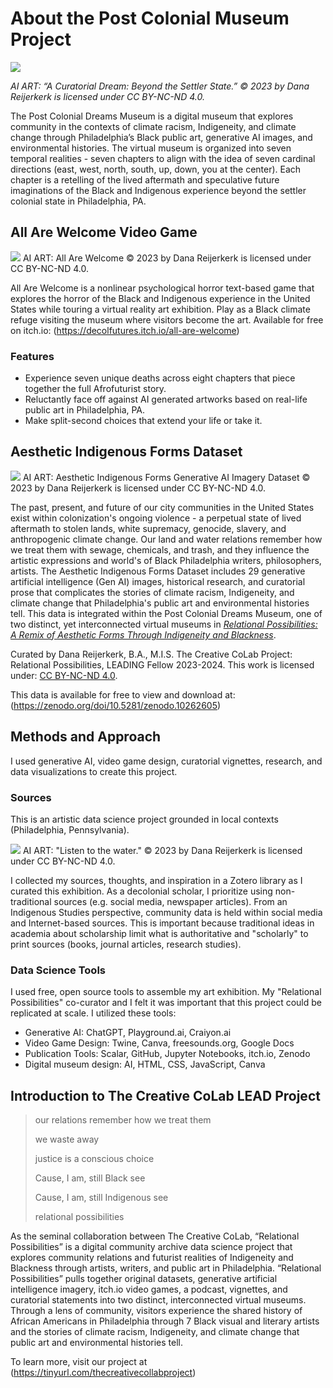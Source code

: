 # About the Post Colonial Museum Project
<img src="images/AboutPCDM.png">

_AI ART: “A Curatorial Dream: Beyond the Settler State.” © 2023 by Dana Reijerkerk is licensed under CC BY-NC-ND 4.0._ 


The Post Colonial Dreams Museum is a digital museum that explores community in the contexts of climate racism, Indigeneity, and climate change through Philadelphia’s Black public art, generative AI images, and environmental histories. The virtual museum is organized into seven temporal realities - seven chapters to align with the idea of seven cardinal directions (east, west, north, south, up, down, you at the center). Each chapter is a retelling of the lived aftermath and speculative future imaginations of the Black and Indigenous experience beyond the settler colonial state in Philadelphia, PA. 


## All Are Welcome Video Game
<img src="images/AllAreWelcomeTwineGameCover.png">
AI ART: All Are Welcome © 2023 by Dana Reijerkerk is licensed under CC BY-NC-ND 4.0.

All Are Welcome is a nonlinear psychological horror text-based game that explores the horror of the Black and Indigenous experience in the United States while touring a virtual reality art exhibition. Play as a Black climate refuge visiting the museum where visitors become the art. Available for free on itch.io: (https://decolfutures.itch.io/all-are-welcome) 

### Features
- Experience seven unique deaths across eight chapters that piece together the full Afrofuturist story.
- Reluctantly face off against AI generated artworks based on real-life public art in Philadelphia, PA.
- Make split-second choices that extend your life or take it.

## Aesthetic Indigenous Forms Dataset
<img src="images/AIFDataSetCover_Version2.png">
AI ART: Aesthetic Indigenous Forms Generative AI Imagery Dataset © 2023 by Dana Reijerkerk is licensed under CC BY-NC-ND 4.0. 


The past, present, and future of our city communities in the United States exist within colonization's ongoing violence - a perpetual state of lived aftermath to stolen lands, white supremacy, genocide, slavery, and anthropogenic climate change. Our land and water relations remember how we treat them with sewage, chemicals, and trash, and they influence the artistic expressions and world's of Black Philadelphia writers, philosophers, artists. The Aesthetic Indigenous Forms Dataset includes 29 generative artificial intelligence (Gen AI) images, historical research, and curatorial prose that complicates the stories of climate racism, Indigeneity, and climate change that Philadelphia's public art and environmental histories tell. This data is integrated within the Post Colonial Dreams Museum, one of two distinct, yet interconnected virtual museums in [_Relational Possibilities: A Remix of Aesthetic Forms Through Indigeneity and Blackness_](https://tinyurl.com/thecreativecollabproject).

Curated by Dana Reijerkerk, B.A., M.I.S.
The Creative CoLab Project: Relational Possibilities, LEADING Fellow 2023-2024. 
This work is licensed under: [CC BY-NC-ND 4.0](https://creativecommons.org/licenses/by-nc-nd/4.0/). 

This data is available for free to view and download at: (https://zenodo.org/doi/10.5281/zenodo.10262605) 


## Methods and Approach
I used generative AI, video game design, curatorial vignettes, research, and data visualizations to create this project. 

### Sources 
This is an artistic data science project grounded in local contexts (Philadelphia, Pennsylvania).

<img src="images/Zotero Cover Art.png">
AI ART: "Listen to the water." © 2023 by Dana Reijerkerk is licensed under CC BY-NC-ND 4.0.


I collected my sources, thoughts, and inspiration in a Zotero library as I curated this exhibition. As a decolonial scholar, I prioritize using non-traditional sources (e.g. social media, newspaper articles). From an Indigenous Studies perspective, community data is held within social media and Internet-based sources. This is important because traditional ideas in academia about scholarship limit what is authoritative and "scholarly" to print sources (books, journal articles, research studies).

### Data Science Tools
I used free, open source tools to assemble my art exhibition. My "Relational Possibilities" co-curator and I felt it was important that this project could be replicated at scale. I utilized these tools:
- Generative AI: ChatGPT, Playground.ai, Craiyon.ai
- Video Game Design: Twine, Canva, freesounds.org, Google Docs
- Publication Tools: Scalar, GitHub, Jupyter Notebooks, itch.io, Zenodo
- Digital museum design: AI, HTML, CSS, JavaScript, Canva

## Introduction to The Creative CoLab LEAD Project
> our relations remember how we treat them
> 
> we waste away
> 
> justice is a conscious choice
> 
> Cause, I am, still Black see
> 
> Cause, I am, still Indigenous see
> 
> relational possibilities

As the seminal collaboration between The Creative CoLab, “Relational Possibilities” is a digital community archive data science project that explores community relations and futurist realities of Indigeneity and Blackness through artists, writers, and public art in Philadelphia. “Relational Possibilities” pulls together original datasets, generative artificial intelligence imagery, itch.io video games, a podcast, vignettes, and curatorial statements into two distinct, interconnected virtual museums. Through a lens of community, visitors experience the shared history of African Americans in Philadelphia through 7 Black visual and literary artists and the stories of climate racism, Indigeneity, and climate change that public art and environmental histories tell. 

To learn more, visit our project at (https://tinyurl.com/thecreativecollabproject) 
